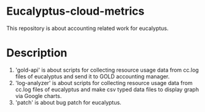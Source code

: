 Eucalyptus-cloud-metrics
========================
This repository is about accounting related work for eucalyptus.

Description
===========
1. 'gold-api' is about scripts for collecting resource usage data from cc.log files of eucalyptus and send it to GOLD accounting manager.
2. 'log-analyzer' is about scripts for collecting resource usage data from cc.log files of eucalyptus and make csv typed data files to display graph via Google charts.
3. 'patch' is about bug patch for eucalyptus.

